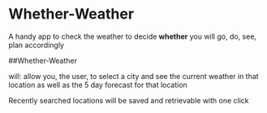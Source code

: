 # Whether-Weather

A handy app to check the weather to decide **whether** you will go, do, see, plan accordingly

##Whether-Weather

 will:
allow you, the user, to select a city and see the current weather in that location as well as the 5 day forecast for that location

Recently searched locations will be saved and retrievable with one click
